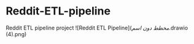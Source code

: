 # Reddit-ETL-pipeline
Reddit ETL pipeline project
![Reddit ETL Pipeline](_مخطط دون اسم_.drawio (4).png)
